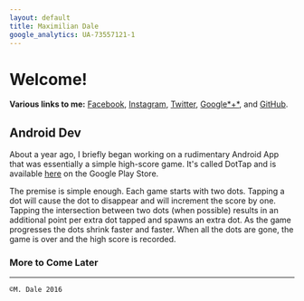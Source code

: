 ```yaml
---
layout: default
title: Maximilian Dale
google_analytics: UA-73557121-1
---
```

# Welcome!
**Various links to me:** [Facebook](https://www.facebook.com/MaximilianDale), [Instagram](https://www.instagram.com/maxldale/), [Twitter](https://twitter.com/randomnesSlayer), [Google*+*](https://plus.google.com/+MaxlDale/posts), and [GitHub](https://github.com/randomnessSlayer).

## Android Dev
About a year ago, I briefly began working on a rudimentary Android App that was essentially a simple high-score game. It's called DotTap and is available [here](https://play.google.com/store/apps/details?id=com.randomnessSlayer.dotTap) on the Google Play Store.

The premise is simple enough. Each game starts with two dots. Tapping a dot will cause the dot to disappear and will increment the score by one. Tapping the intersection between two dots \(when possible\) results in an additional point per extra dot tapped and spawns an extra dot. As the game progresses the dots shrink faster and faster. When all the dots are gone, the game is over and the high score is recorded.

### More to Come Later
___
`©M. Dale 2016`
